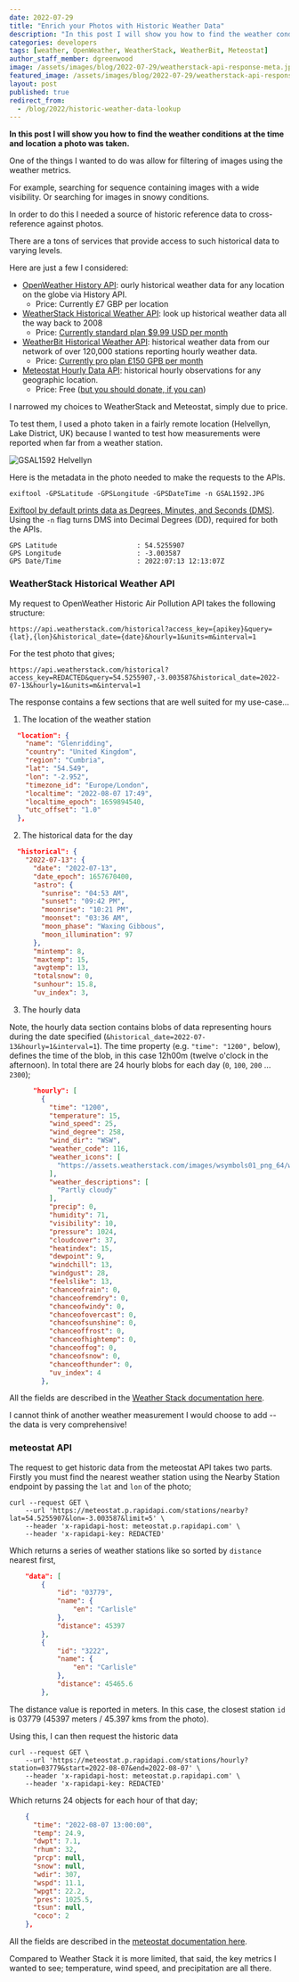 ```yaml
---
date: 2022-07-29
title: "Enrich your Photos with Historic Weather Data"
description: "In this post I will show you how to find the weather conditions at the time and location a photo was taken."
categories: developers
tags: [weather, OpenWeather, WeatherStack, WeatherBit, Meteostat]
author_staff_member: dgreenwood
image: /assets/images/blog/2022-07-29/weatherstack-api-response-meta.jpg
featured_image: /assets/images/blog/2022-07-29/weatherstack-api-response-sm.jpg
layout: post
published: true
redirect_from:
  - /blog/2022/historic-weather-data-lookup
---
```


**In this post I will show you how to find the weather conditions at the time and location a photo was taken.**

One of the things I wanted to do was allow for filtering of images using the weather metrics.

For example, searching for sequence containing images with a wide visibility. Or searching for images in snowy conditions.

In order to do this I needed a source of historic reference data to cross-reference against photos.

There are a tons of services that provide access to such historical data to varying levels.

Here are just a few I considered:

* [OpenWeather History API](https://openweathermap.org/history): ourly historical weather data for any location on the globe via History API.
	* Price: Currently £7 GBP per location
* [WeatherStack Historical Weather API](https://weatherstack.com/documentation): look up historical weather data all the way back to 2008
	* Price: [Currently standard plan $9.99 USD per month](https://weatherstack.com/product)
* [WeatherBit Historical Weather API](https://www.weatherbit.io/api/weather-history-hourly): historical weather data from our network of over 120,000 stations reporting hourly weather data. 
	* Price: [Currently pro plan £150 GPB per month](https://www.weatherbit.io/pricing)
* [Meteostat Hourly Data API](https://dev.meteostat.net/api/point/hourly.html#endpoint): historical hourly observations for any geographic location.
	* Price: Free ([but you should donate, if you can](https://dev.meteostat.net/donate))

I narrowed my choices to WeatherStack and Meteostat, simply due to price.

To test them, I used a photo taken in a fairly remote location (Helvellyn, Lake District, UK) because I wanted to test how measurements were reported when far from a weather station.

<img class="img-fluid" src="/assets/images/blog/2022-07-29/GSAL1592-sm.JPG" alt="GSAL1592 Helvellyn" title="GSAL1592 Helvellyn" />

Here is the metadata in the photo needed to make the requests to the APIs.

```shell
exiftool -GPSLatitude -GPSLongitude -GPSDateTime -n GSAL1592.JPG 
```

[Exiftool by default prints data as Degrees, Minutes, and Seconds (DMS)](/blog/reading-decimal-gps-coordinates-like-a-computer/). Using the `-n` flag turns DMS into Decimal Degrees (DD), required for both the APIs.

```
GPS Latitude                    : 54.5255907
GPS Longitude                   : -3.003587
GPS Date/Time                   : 2022:07:13 12:13:07Z
```

### WeatherStack Historical Weather API

My request to OpenWeather Historic Air Pollution API takes the following structure:

```shell
https://api.weatherstack.com/historical?access_key={apikey}&query={lat},{lon}&historical_date={date}&hourly=1&units=m&interval=1
```

For the test photo that gives;

```shell
https://api.weatherstack.com/historical?access_key=REDACTED&query=54.5255907,-3.003587&historical_date=2022-07-13&hourly=1&units=m&interval=1
```

The response contains a few sections that are well suited for my use-case...

1. The location of the weather station

```json
  "location": {
    "name": "Glenridding",
    "country": "United Kingdom",
    "region": "Cumbria",
    "lat": "54.549",
    "lon": "-2.952",
    "timezone_id": "Europe/London",
    "localtime": "2022-08-07 17:49",
    "localtime_epoch": 1659894540,
    "utc_offset": "1.0"
  },
```

2. The historical data for the day

```json
  "historical": {
    "2022-07-13": {
      "date": "2022-07-13",
      "date_epoch": 1657670400,
      "astro": {
        "sunrise": "04:53 AM",
        "sunset": "09:42 PM",
        "moonrise": "10:21 PM",
        "moonset": "03:36 AM",
        "moon_phase": "Waxing Gibbous",
        "moon_illumination": 97
      },
      "mintemp": 8,
      "maxtemp": 15,
      "avgtemp": 13,
      "totalsnow": 0,
      "sunhour": 15.8,
      "uv_index": 3,
```

3. The hourly data

Note, the hourly data section contains blobs of data representing hours during the date specified (`&historical_date=2022-07-13&hourly=1&interval=1`). The time property (e.g. `"time": "1200",` below), defines the time of the blob, in this case 12h00m (twelve o'clock in the afternoon). In total there are 24 hourly blobs for each day (`0`, `100`, `200` ... `2300`);

```json
      "hourly": [
        {
          "time": "1200",
          "temperature": 15,
          "wind_speed": 25,
          "wind_degree": 258,
          "wind_dir": "WSW",
          "weather_code": 116,
          "weather_icons": [
            "https://assets.weatherstack.com/images/wsymbols01_png_64/wsymbol_0002_sunny_intervals.png"
          ],
          "weather_descriptions": [
            "Partly cloudy"
          ],
          "precip": 0,
          "humidity": 71,
          "visibility": 10,
          "pressure": 1024,
          "cloudcover": 37,
          "heatindex": 15,
          "dewpoint": 9,
          "windchill": 13,
          "windgust": 28,
          "feelslike": 13,
          "chanceofrain": 0,
          "chanceofremdry": 0,
          "chanceofwindy": 0,
          "chanceofovercast": 0,
          "chanceofsunshine": 0,
          "chanceoffrost": 0,
          "chanceofhightemp": 0,
          "chanceoffog": 0,
          "chanceofsnow": 0,
          "chanceofthunder": 0,
          "uv_index": 4
        },
```

All the fields are described in the [Weather Stack documentation here](https://weatherstack.com/documentation).

I cannot think of another weather measurement I would choose to add -- the data is very comprehensive!

### meteostat API

The request to get historic data from the meteostat API takes two parts. Firstly you must find the nearest weather station using the Nearby Station endpoint by passing the `lat` and `lon` of the photo;

```shell
curl --request GET \
	--url 'https://meteostat.p.rapidapi.com/stations/nearby?lat=54.5255907&lon=-3.003587&limit=5' \
	--header 'x-rapidapi-host: meteostat.p.rapidapi.com' \
	--header 'x-rapidapi-key: REDACTED'
```

Which returns a series of weather stations like so sorted by `distance` nearest first, 

```json
    "data": [
        {
            "id": "03779",
            "name": {
                "en": "Carlisle"
            },
            "distance": 45397
        },
        {
            "id": "3222",
            "name": {
                "en": "Carlisle"
            },
            "distance": 45465.6
        },
```

The distance value is reported in meters. In this case, the closest station `id` is 03779 (45397 meters / 45.397 kms from the photo).

Using this, I can then request the historic data

```shell
curl --request GET \
	--url 'https://meteostat.p.rapidapi.com/stations/hourly?station=03779&start=2022-08-07&end=2022-08-07' \
	--header 'x-rapidapi-host: meteostat.p.rapidapi.com' \
	--header 'x-rapidapi-key: REDACTED'
````

Which returns 24 objects for each hour of that day;

```json
    {
      "time": "2022-08-07 13:00:00",
      "temp": 24.9,
      "dwpt": 7.1,
      "rhum": 32,
      "prcp": null,
      "snow": null,
      "wdir": 307,
      "wspd": 11.1,
      "wpgt": 22.2,
      "pres": 1025.5,
      "tsun": null,
      "coco": 2
    },
```

All the fields are described in the [meteostat documentation here](https://dev.meteostat.net/api/stations/hourly.html#response).

Compared to Weather Stack it is more limited, that said, the key metrics I wanted to see; temperature, wind speed, and precipitation are all there.